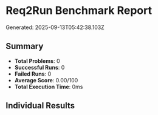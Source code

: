 # Req2Run Benchmark Report

Generated: 2025-09-13T05:42:38.103Z

## Summary
- **Total Problems**: 0
- **Successful Runs**: 0
- **Failed Runs**: 0
- **Average Score**: 0.00/100
- **Total Execution Time**: 0ms

## Individual Results

